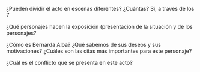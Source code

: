 

¿Pueden dividir el acto en escenas diferentes? ¿Cuántas?
Si, a traves de los 7

¿Qué personajes hacen la exposición (presentación de la situación y de los personajes? 

¿Cómo es Bernarda Alba? ¿Qué sabemos de sus deseos y sus motivaciones? ¿Cuáles son las citas más importantes para este personaje?

¿Cuál es el conflicto que se presenta en este acto?	
